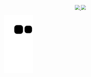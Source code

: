 <div align="center">
  <a href="https://github.com/VS-Lucas">
  <img width="42%" src="https://github-readme-stats.vercel.app/api?username=VS-Lucas&show_icons=true&theme=dark&include_all_commits=true&count_private=true"/>
  <img width="42%" src="https://github-readme-stats.vercel.app/api/top-langs/?username=VS-Lucas&layout=compact&langs_count=7&theme=dark"/>
</div>

![Snake animation](https://github.com/rafaballerini/rafaballerini/blob/output/github-contribution-grid-snake.svg)
